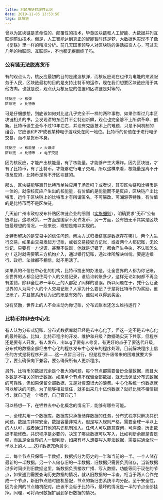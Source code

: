 ```yaml
---
title: 对区块链的理性认识
date: 2019-11-05 13:53:58
tags: 区块链
---
```


曾以为区块链是革命性的、颠覆性的技术，毕竟区块链和人工智能、大数据并列互联网前沿技术。但是，人工智能达到真正的智能暂时还是梦，大数据也实现不了像《复联》里一样的精准分析。前几天国家领导人对区块链的讲话振奋人心，可过去几年的物联网、互联网+，不也都无疾而终了吗。

### 公有链无法脱离货币

有的观点认为，核反应最初的目的是建造核弹，而核反应现在也作为电能的来源服务于人民，区块链最初的目的是支持比特币的运作，现在我们想要区块链应用于其他方向。也就是说，观点认为核反应的位置和区块链是对等的。

```
核反应 -> 核弹
区块链 -> 比特币
```

可是仔细想想，到底该如何对比这几乎完全不一样的两种事物。如果你看过几本区块链相关的书，会发现讲的东西并不会特别新鲜，观点也完全够不上所谓革命、创新。比特币诞生至今不过10年左右，并没有克服技术上的难题，只是不同机制的组合，它应该和P2P或者某种电子游戏处在同一地位。比特币的价值在于进行电子交易，而不是货币本身。

```
核反应 -> 核能量 -> 大爆炸
区块链 -> 比特币 -> 电子交易
```

因为核反应，才能产出核能量，有了核能量，才能够产生大爆炸。因为区块链，才有了比特币，有了比特币，才能够进行电子交易。所以这样来看，核能量是离不开核反应的，比特币是离不开区块链的。

那么，区块链能够离开比特币单独应用于场景吗？或者说，其实区块链和比特币是一体的，就像核反应产生出的核能量，有价值的是能量而不是反应，区块链产出比特币，运作于区块链上的比特币才有所谓匿名、不可篡改、可溯源等特性，有价值的是比特币而不是区块链。

几天前广州市政府发布补贴区块链企业的细则（[实施细则](http://www.gz.gov.cn/gzswjk/2.3.6.3/201910/7beb40281dde4fa2beee0da2b16aa6dc.shtml)），明确要求“无币”公有链项目。这项政策，一方面是国家不允许发币，另一方面，公有链无币其实是区块链最理想的情况，一般来说，理想是难以实现的。

比特币解决的是交易中的信任问题，解决方式归根结底是数据存在哪儿。两个人进行交易，如果由交易发起方记账，或者交易接受方记账，或者两个人都记账，无论谁记，只要有一方说谎，甚至不说谎，他就是记错了，都会产生争执，不认账怎么办！这时就需要第三方机构介入，通过银行记账，通过律所解决纠纷。要是连银行、政府、法律都不相信，就不用活了。

如果真的不信任中心化的机构，比特币提出的办法是，让全世界的人都为你记账，全世界的人都会记住两个人的交易记录，谁给谁转账多少，这样无论如何都不再会有差错，除非全世界一半以上的人都犯了同样的错误。所以问题在于，凭什么让全世界的人为两个人的个人交易记账？人家为什么要记？于是将比特币作为奖励，谁记账了，并且被系统认为记的账是有效的，谁就可以得到奖金。

没有奖励，世界上的人不会主动为你记账，分布式账本还怎么维持运行？

### 比特币并非去中心化

有人认为分布式记账、分布式数据库就已经是去中心化了，但这一定不是去中心化的最终形态。比如，比特币程序的开发、维护和升级？数据确实天下共享，但程序还是要有人开发，有人发布，出bug了要有人修复，有更好的点子了要迭代升级，分布式的数据全部经由中心化的程序发布中心发布的程序处理。目前解决程序上信任的方式是将程序开源……这一点暂且可行，但是程序升级带来的困难就要大多了，要么确保向下兼容，要么确保所有人更新程序。

另外，比特币的数据冗余是个极大的问题，每个节点都需要备份全量数据，而且大多数是不相关的历史数据。如果单个节点不保留全部数据，就无法保证分布式数据的可靠性，但如果保留全部数据，又是对资源很大的浪费。中心化系统一份数据就可以解决的问题，为了能够相互信任，就多出来几十亿份数据？就好比我不相信银行，就自己造一个银行，自己管自己？

可以畅想一下，在牺牲去中心化概念的情况下，能够有哪些可能。

一、全球共用一个数据库，数据库只承担储存数据的任务，分布式程序只解决共识问题。数据库非常安全，数据容量非常大，但是写入规则严格，需要全球一半以上的人认可，或者通过其他的共识机制准入。任何人可以随意查询，可溯源，历史数据不能修改。共识程序是必要的，决定了哪些数据可以写入，比如判断余额是否足够，而且是全世界的人一起判断，如果有坏人想要写入非法数据，需要买通全球一半以上的人……这样数据冗余最少。

二、每个节点只保留一半数据，数据拆分为历史的一半和当前的一半。一个人储存最新的一半数据，另一个人储存旧的一半数据，旧数据只需要负责储存，当新数据过多时同步到旧数据这里。新数据负责接收广播、写入数据，功能等同于现在的节点，如果遇到需要查询历史数据的情况，就从旧数据的一半查。相当于两人合作完成一个节点，新旧节点随时随机搭配，节点的新旧由系统平均分配。至于安全性，因为全网的节点随机配对，应该不会低于比特币，最坏的情况是一半的节点全部挂掉。同理，可将两份数据扩展到多份数据的情况。





















